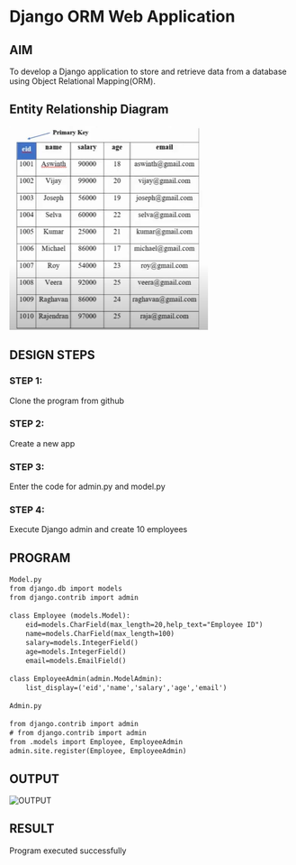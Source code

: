 # Django ORM Web Application

## AIM
To develop a Django application to store and retrieve data from a database using Object Relational Mapping(ORM).

## Entity Relationship Diagram

![Entity Relationship Diagram](./er.png)

## DESIGN STEPS

### STEP 1:
Clone the program from github

### STEP 2:
Create a new app

### STEP 3:
Enter the code for admin.py and model.py

### STEP 4:
Execute Django admin and create 10 employees

## PROGRAM

```
Model.py
from django.db import models
from django.contrib import admin

class Employee (models.Model):
    eid=models.CharField(max_length=20,help_text="Employee ID")
    name=models.CharField(max_length=100)
    salary=models.IntegerField()
    age=models.IntegerField()
    email=models.EmailField()

class EmployeeAdmin(admin.ModelAdmin):
    list_display=('eid','name','salary','age','email')

Admin.py

from django.contrib import admin
# from django.contrib import admin
from .models import Employee, EmployeeAdmin
admin.site.register(Employee, EmployeeAdmin)
```
## OUTPUT

![OUTPUT](./Out.png)


## RESULT

Program executed successfully